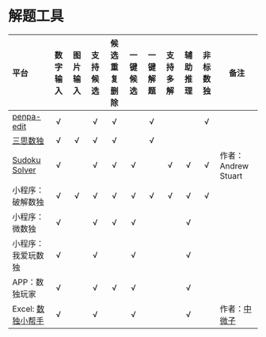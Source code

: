 <!-- DOCTOC SKIP -->

# 解题工具

| 平台              | 数字输入 | 图片输入 | 支持候选 | 候选重复删除 | 一键候选 | 一键解题 | 支持多解 | 辅助推理 | 非标数独 | 备注               |
|:----------------|:----:|:----:|:----:|:------:|:----:|:----:|:----:|:----:|:----:|------------------|
| [penpa-edit]    |  √   |      |  √   |   √    |      |  √   |      |      |  √   |                  |
| [三思数独]          |  √   |  √   |  √   |   √    |      |  √   |      |      |      |                  |
| [Sudoku Solver] |  √   |      |  √   |   √    |  √   |      |  √   |  √   |  √   | 作者：Andrew Stuart |
| 小程序：破解数独        |  √   |  √   |  √   |   √    |  √   |  √   |  √   |  √   |  √   |                  |
| 小程序：微数独         |  √   |      |  √   |   √    |  √   |      |      |  √   |      |                  |
| 小程序：我爱玩数独       |  √   |      |  √   |        |  √   |      |      |  √   |      |                  |
| APP：数独玩家        |  √   |      |  √   |   √    |  √   |      |      |  √   |      |                  |
| Excel: [数独小帮手]  |  √   |      |  √   |        |  √   |      |      |  √   |      | 作者：[中微子]         |

[三思数独]: https://www.12634.com/new

[penpa-edit]: https://github.com/zhugelianglongming/penpa-edit

[Sudoku Solver]: https://www.sudokuwiki.org/Main_Page

[数独小帮手]: https://pan.baidu.com/s/1RFTRip7YJXOWHZcaMpjHEg?pwd=dudb

[中微子]: https://www.douyin.com/user/MS4wLjABAAAAjCc4cZdNcI8NE1jYkTvKlqjpT0ltW8LepU8m2FrWcAI
